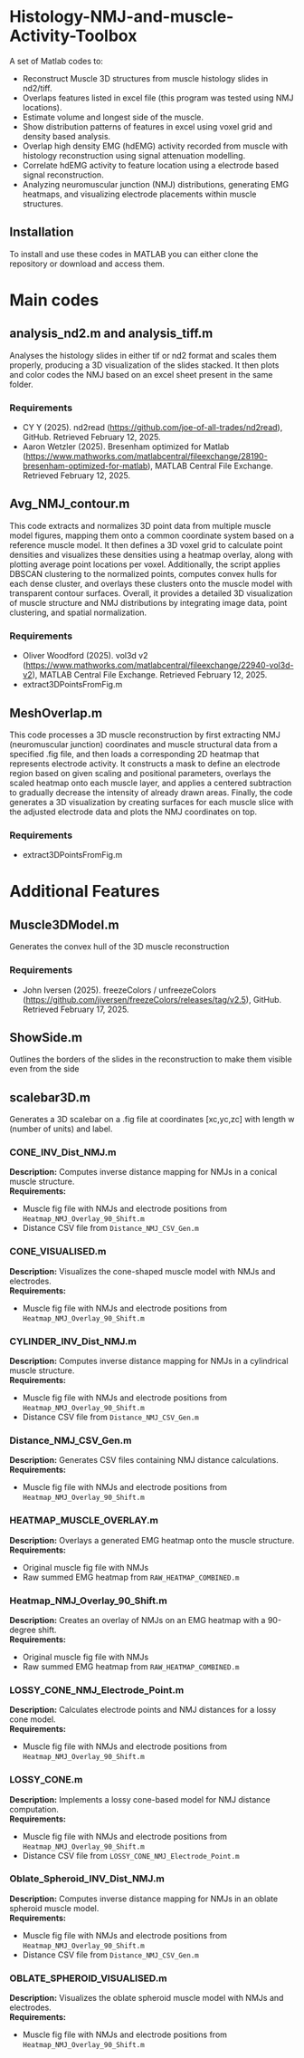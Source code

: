 # Histology-NMJ-and-muscle-Activity-Toolbox
A set of Matlab codes to:
  - Reconstruct Muscle 3D structures from muscle histology slides in nd2/tiff.
  - Overlaps features listed in excel file (this program was tested using NMJ locations).
  - Estimate volume and longest side of the muscle.
  - Show distribution patterns of features in excel using voxel grid and density based analysis.
  - Overlap high density EMG (hdEMG) activity recorded from muscle with histology reconstruction using signal attenuation modelling.
  - Correlate hdEMG activity to feature location using a electrode based signal reconstruction.
  - Analyzing neuromuscular junction (NMJ) distributions, generating EMG heatmaps, and visualizing electrode placements within muscle structures.

## Installation

To install and use these codes in MATLAB you can either clone the repository or download and access them.

# Main codes
## analysis_nd2.m and analysis_tiff.m
Analyses the histology slides in either tif or nd2 format and scales them properly, producing a 3D visualization of the slides stacked. It then plots and color codes the NMJ based on an excel sheet present in the same folder. 

### Requirements
- CY Y (2025). nd2read (https://github.com/joe-of-all-trades/nd2read), GitHub. Retrieved February 12, 2025.
- Aaron Wetzler (2025). Bresenham optimized for Matlab (https://www.mathworks.com/matlabcentral/fileexchange/28190-bresenham-optimized-for-matlab), MATLAB Central File Exchange. Retrieved February 12, 2025.

## Avg_NMJ_contour.m
This code extracts and normalizes 3D point data from multiple muscle model figures, mapping them onto a common coordinate system based on a reference muscle model. It then defines a 3D voxel grid to calculate point densities and visualizes these densities using a heatmap overlay, along with plotting average point locations per voxel. Additionally, the script applies DBSCAN clustering to the normalized points, computes convex hulls for each dense cluster, and overlays these clusters onto the muscle model with transparent contour surfaces. Overall, it provides a detailed 3D visualization of muscle structure and NMJ distributions by integrating image data, point clustering, and spatial normalization.

### Requirements
- Oliver Woodford (2025). vol3d v2 (https://www.mathworks.com/matlabcentral/fileexchange/22940-vol3d-v2), MATLAB Central File Exchange. Retrieved February 12, 2025.
- extract3DPointsFromFig.m

## MeshOverlap.m
This code processes a 3D muscle reconstruction by first extracting NMJ (neuromuscular junction) coordinates and muscle structural data from a specified .fig file, and then loads a corresponding 2D heatmap that represents electrode activity. It constructs a mask to define an electrode region based on given scaling and positional parameters, overlays the scaled heatmap onto each muscle layer, and applies a centered subtraction to gradually decrease the intensity of already drawn areas. Finally, the code generates a 3D visualization by creating surfaces for each muscle slice with the adjusted electrode data and plots the NMJ coordinates on top.

### Requirements
- extract3DPointsFromFig.m

# Additional Features
## Muscle3DModel.m
Generates the convex hull of the 3D muscle reconstruction

### Requirements
- John Iversen (2025). freezeColors / unfreezeColors (https://github.com/jiversen/freezeColors/releases/tag/v2.5), GitHub. Retrieved February 17, 2025.

## ShowSide.m
Outlines the borders of the slides in the reconstruction to make them visible even from the side

## scalebar3D.m
Generates a 3D scalebar on a .fig file at coordinates [xc,yc,zc] with length w (number of units) and label.

### **CONE_INV_Dist_NMJ.m**
**Description:** Computes inverse distance mapping for NMJs in a conical muscle structure.  
**Requirements:**  
- Muscle fig file with NMJs and electrode positions from `Heatmap_NMJ_Overlay_90_Shift.m`  
- Distance CSV file from `Distance_NMJ_CSV_Gen.m`  

### **CONE_VISUALISED.m**
**Description:** Visualizes the cone-shaped muscle model with NMJs and electrodes.  
**Requirements:**  
- Muscle fig file with NMJs and electrode positions from `Heatmap_NMJ_Overlay_90_Shift.m`  

### **CYLINDER_INV_Dist_NMJ.m**
**Description:** Computes inverse distance mapping for NMJs in a cylindrical muscle structure.  
**Requirements:**  
- Muscle fig file with NMJs and electrode positions from `Heatmap_NMJ_Overlay_90_Shift.m`  
- Distance CSV file from `Distance_NMJ_CSV_Gen.m`  

### **Distance_NMJ_CSV_Gen.m**
**Description:** Generates CSV files containing NMJ distance calculations.  
**Requirements:**  
- Muscle fig file with NMJs and electrode positions from `Heatmap_NMJ_Overlay_90_Shift.m`  

### **HEATMAP_MUSCLE_OVERLAY.m**
**Description:** Overlays a generated EMG heatmap onto the muscle structure.  
**Requirements:**  
- Original muscle fig file with NMJs  
- Raw summed EMG heatmap from `RAW_HEATMAP_COMBINED.m`  

### **Heatmap_NMJ_Overlay_90_Shift.m**
**Description:** Creates an overlay of NMJs on an EMG heatmap with a 90-degree shift.  
**Requirements:**  
- Original muscle fig file with NMJs  
- Raw summed EMG heatmap from `RAW_HEATMAP_COMBINED.m`  

### **LOSSY_CONE_NMJ_Electrode_Point.m**
**Description:** Calculates electrode points and NMJ distances for a lossy cone model.  
**Requirements:**  
- Muscle fig file with NMJs and electrode positions from `Heatmap_NMJ_Overlay_90_Shift.m`  

### **LOSSY_CONE.m**
**Description:** Implements a lossy cone-based model for NMJ distance computation.  
**Requirements:**  
- Muscle fig file with NMJs and electrode positions from `Heatmap_NMJ_Overlay_90_Shift.m`  
- Distance CSV file from `LOSSY_CONE_NMJ_Electrode_Point.m`  

### **Oblate_Spheroid_INV_Dist_NMJ.m**
**Description:** Computes inverse distance mapping for NMJs in an oblate spheroid muscle model.  
**Requirements:**  
- Muscle fig file with NMJs and electrode positions from `Heatmap_NMJ_Overlay_90_Shift.m`  
- Distance CSV file from `Distance_NMJ_CSV_Gen.m`  

### **OBLATE_SPHEROID_VISUALISED.m**
**Description:** Visualizes the oblate spheroid muscle model with NMJs and electrodes.  
**Requirements:**  
- Muscle fig file with NMJs and electrode positions from `Heatmap_NMJ_Overlay_90_Shift.m`  
